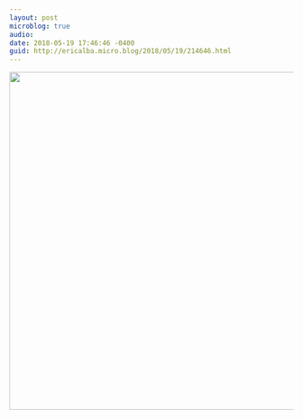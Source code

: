 ```yaml
---
layout: post
microblog: true
audio: 
date: 2018-05-19 17:46:46 -0400
guid: http://ericalba.micro.blog/2018/05/19/214646.html
---
```



<img src="http://micro.ericalba.com/uploads/2018/3ca51aeb99.jpg" width="600" height="600" />
